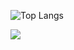 ![Top Langs](https://github-readme-stats.vercel.app/api/top-langs/?username=spidy999)
<!---
spidey999/spidey999 is a ✨ special ✨ repository because its `README.md` (this file) appears on your GitHub profile.
You can click the Preview link to take a look at your changes.
--->
<img src="https://github-readme-stats.vercel.app/api/top-langs/?username=spidey999"/>
